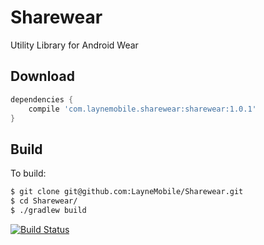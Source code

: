 # Sharewear
Utility Library for Android Wear

## Download
```groovy
dependencies {
    compile 'com.laynemobile.sharewear:sharewear:1.0.1'
}
```

## Build

To build:

```bash
$ git clone git@github.com:LayneMobile/Sharewear.git
$ cd Sharewear/
$ ./gradlew build
```

[![Build Status](https://travis-ci.org/LayneMobile/Sharewear.svg?branch=master)](https://travis-ci.org/LayneMobile/RxSubscriptions/builds)
